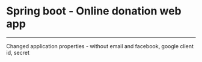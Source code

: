 # Spring boot - Online donation web app
---
Changed application properties - without email and facebook, google client id, secret
